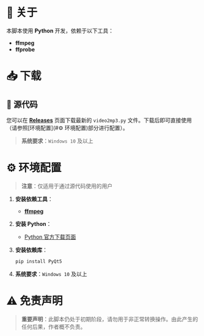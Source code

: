 # 📜 关于

本脚本使用 **Python** 开发，依赖于以下工具：

- **ffmpeg**
- **ffprobe**

# 📥 下载

## 📂 源代码

您可以在 [**Releases**](https://github.com/yhgzs-111/video2mp3/releases/latest/download/video2mp3.py) 页面下载最新的 `video2mp3.py` 文件。下载后即可直接使用（请参照[环境配置](#⚙️ 环境配置)部分进行配置）。

> **系统要求**：`Windows 10` 及以上

# ⚙️ 环境配置

> **注意**：仅适用于通过源代码使用的用户

1. **安装依赖工具**：
   - [**ffmpeg**](https://ffmpeg.org/)

2. **安装 Python**：
   - [Python 官方下载页面](https://www.python.org/downloads/)

3. **安装依赖库**：
   ```bash
   pip install PyQt5
   
4. **系统要求**：`Windows 10` 及以上

# ⚠️ 免责声明

> **重要声明**：此脚本仍处于初期阶段，请勿用于非正常转换操作。由此产生的任何后果，作者概不负责。

